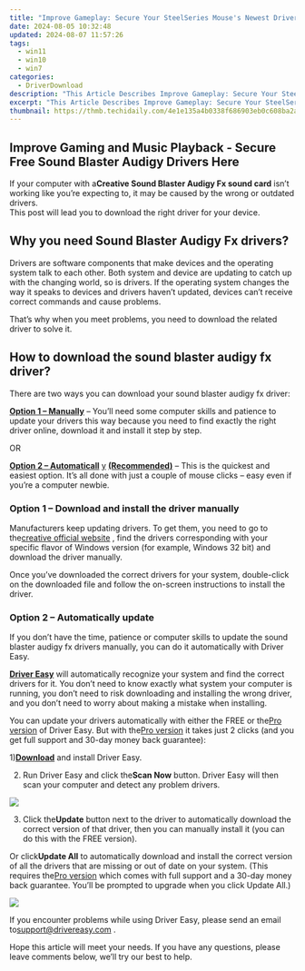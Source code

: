 ```yaml
---
title: "Improve Gameplay: Secure Your SteelSeries Mouse's Newest Drivers Here!"
date: 2024-08-05 10:32:48
updated: 2024-08-07 11:57:26
tags:
  - win11
  - win10
  - win7
categories:
  - DriverDownload
description: "This Article Describes Improve Gameplay: Secure Your SteelSeries Mouse's Newest Drivers Here!"
excerpt: "This Article Describes Improve Gameplay: Secure Your SteelSeries Mouse's Newest Drivers Here!"
thumbnail: https://thmb.techidaily.com/4e1e135a4b0338f686903eb0c608ba2a349e6fad2f1ea5329a35a6ad22caba43.png
---
```


## Improve Gaming and Music Playback - Secure Free Sound Blaster Audigy Drivers Here

If your computer with a**Creative Sound Blaster Audigy Fx sound card** isn’t working like you’re expecting to, it may be caused by the wrong or outdated drivers.  
 This post will lead you to download the right driver for your device.

## Why you need Sound Blaster Audigy Fx drivers?

 Drivers are software components that make devices and the operating system talk to each other. Both system and device are updating to catch up with the changing world, so is drivers. If the operating system changes the way it speaks to devices and drivers haven’t updated, devices can’t receive correct commands and cause problems.

 That’s why when you meet problems, you need to download the related driver to solve it.

## How to download the sound blaster audigy fx driver?

There are two ways you can download your sound blaster audigy fx driver:

[**Option 1 – Manually**](https://tools.techidaily.com/drivereasy/download/) – You’ll need some computer skills and patience to update your drivers this way because you need to find exactly the right driver online, download it and install it step by step.

OR

**[Option 2 – Automaticall](https://tools.techidaily.com/drivereasy/download/)** [y](https://tools.techidaily.com/drivereasy/download/) **[(Recommended)](https://tools.techidaily.com/drivereasy/download/)**  – This is the quickest and easiest option. It’s all done with just a couple of mouse clicks – easy even if you’re a computer newbie.

### Option 1 – Download and install the driver manually

 Manufacturers keep updating drivers. To get them, you need to go to the[creative official website](https://support.creative.com/Products/ProductDetails.aspx?catID=1&CatName=Sound+Blaster&prodID=21690&prodName=Sound+Blaster+Audigy+Fx) , find the drivers corresponding with your specific flavor of Windows version (for example, Windows 32 bit) and download the driver manually.

 Once you’ve downloaded the correct drivers for your system, double-click on the downloaded file and follow the on-screen instructions to install the driver.

### Option 2 – Automatically update

 If you don’t have the time, patience or computer skills to update the sound blaster audigy fx drivers manually, you can do it automatically with Driver Easy.

[**Driver Easy**](https://tools.techidaily.com/drivereasy/download/) will automatically recognize your system and find the correct drivers for it. You don’t need to know exactly what system your computer is running, you don’t need to risk downloading and installing the wrong driver, and you don’t need to worry about making a mistake when installing.

 You can update your drivers automatically with either the FREE or the[Pro version](https://tools.techidaily.com/drivereasy/download/) of Driver Easy. But with the[Pro version](https://tools.techidaily.com/drivereasy/download/) it takes just 2 clicks (and you get full support and 30-day money back guarantee):

 1)[**Download**](https://tools.techidaily.com/drivereasy/download/) and install Driver Easy.

 2) Run Driver Easy and click the**Scan Now** button. Driver Easy will then scan your computer and detect any problem drivers.

![](https://images.drivereasy.com/wp-content/uploads/2019/06/s2.jpg)

 3) Click the**Update** button next to the driver to automatically download the correct version of that driver, then you can manually install it (you can do this with the FREE version).

 Or click**Update All** to automatically download and install the correct version of all the drivers that are missing or out of date on your system. (This requires the[Pro version](https://tools.techidaily.com/drivereasy/download/) which comes with full support and a 30-day money back guarantee. You’ll be prompted to upgrade when you click Update All.)  

![](https://images.drivereasy.com/wp-content/uploads/2019/06/s1-1.jpg)

 If you encounter problems while using Driver Easy, please send an email to[support@drivereasy.com](https://tools.techidaily.com/drivereasy/download/) .

 Hope this article will meet your needs. If you have any questions, please leave comments below, we’ll try our best to help.

<ins class="adsbygoogle"
     style="display:block"
     data-ad-format="autorelaxed"
     data-ad-client="ca-pub-7571918770474297"
     data-ad-slot="1223367746"></ins>



<ins class="adsbygoogle"
     style="display:block"
     data-ad-client="ca-pub-7571918770474297"
     data-ad-slot="8358498916"
     data-ad-format="auto"
     data-full-width-responsive="true"></ins>
